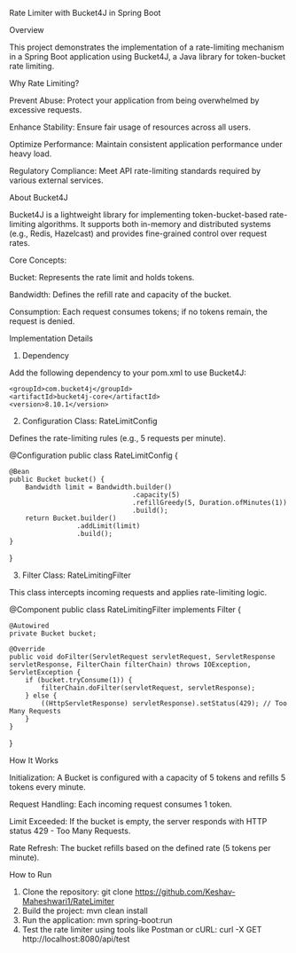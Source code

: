 Rate Limiter with Bucket4J in Spring Boot

Overview

This project demonstrates the implementation of a rate-limiting mechanism in a Spring Boot application using Bucket4J, a Java library for token-bucket rate limiting.

Why Rate Limiting?

Prevent Abuse: Protect your application from being overwhelmed by excessive requests.

Enhance Stability: Ensure fair usage of resources across all users.

Optimize Performance: Maintain consistent application performance under heavy load.

Regulatory Compliance: Meet API rate-limiting standards required by various external services.

About Bucket4J

Bucket4J is a lightweight library for implementing token-bucket-based rate-limiting algorithms. It supports both in-memory and distributed systems (e.g., Redis, Hazelcast) and provides fine-grained control over request rates.

Core Concepts:

Bucket: Represents the rate limit and holds tokens.

Bandwidth: Defines the refill rate and capacity of the bucket.

Consumption: Each request consumes tokens; if no tokens remain, the request is denied.

Implementation Details

1. Dependency

Add the following dependency to your pom.xml to use Bucket4J:

<dependency>
    
    <groupId>com.bucket4j</groupId>
    <artifactId>bucket4j-core</artifactId>
    <version>8.10.1</version>
    
</dependency>

2. Configuration Class: RateLimitConfig

Defines the rate-limiting rules (e.g., 5 requests per minute).

@Configuration
public class RateLimitConfig {

    @Bean
    public Bucket bucket() {
        Bandwidth limit = Bandwidth.builder()
                                   .capacity(5)
                                   .refillGreedy(5, Duration.ofMinutes(1))
                                   .build();
        return Bucket.builder()
                     .addLimit(limit)
                     .build();
    }
}

3. Filter Class: RateLimitingFilter

This class intercepts incoming requests and applies rate-limiting logic.

@Component
public class RateLimitingFilter implements Filter {

    @Autowired
    private Bucket bucket;

    @Override
    public void doFilter(ServletRequest servletRequest, ServletResponse servletResponse, FilterChain filterChain) throws IOException, ServletException {
        if (bucket.tryConsume(1)) {
            filterChain.doFilter(servletRequest, servletResponse);
        } else {
            ((HttpServletResponse) servletResponse).setStatus(429); // Too Many Requests
        }
    }
}


How It Works

Initialization: A Bucket is configured with a capacity of 5 tokens and refills 5 tokens every minute.

Request Handling: Each incoming request consumes 1 token.

Limit Exceeded: If the bucket is empty, the server responds with HTTP status 429 - Too Many Requests.

Rate Refresh: The bucket refills based on the defined rate (5 tokens per minute).

How to Run

1. Clone the repository: git clone https://github.com/Keshav-Maheshwari1/RateLimiter
2. Build the project: mvn clean install
3. Run the application: mvn spring-boot:run
4. Test the rate limiter using tools like Postman or cURL: curl -X GET http://localhost:8080/api/test


